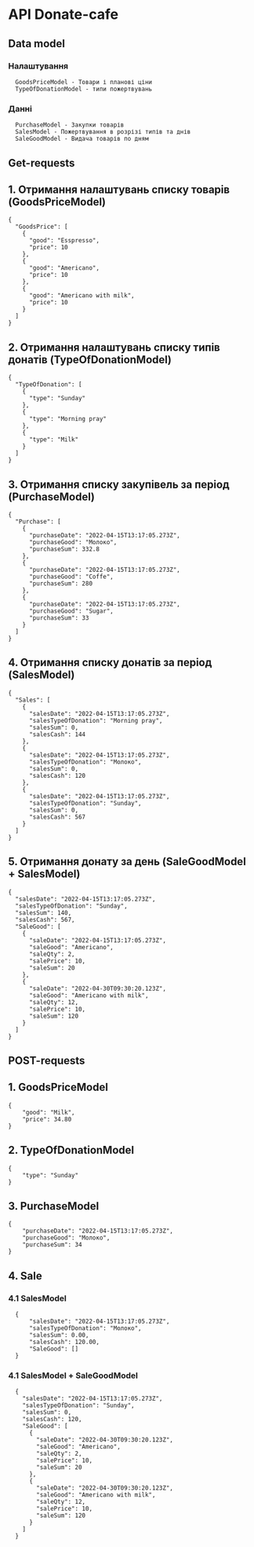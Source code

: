 #  API Donate-cafe

  ## Data model

   ### Налаштування
      GoodsPriceModel - Товари і планові ціни
      TypeOfDonationModel - типи пожертвувань

   ### Данні
      PurchaseModel - Закупки товарів
      SalesModel - Пожертвування в розрізі типів та днів
      SaleGoodModel - Видача товарів по дням

  ## Get-requests

  ## 1. Отримання налаштувань списку товарів (GoodsPriceModel)
    {
      "GoodsPrice": [
        {
          "good": "Esspresso",
          "price": 10
        },
        {
          "good": "Americano",
          "price": 10
        },
        {
          "good": "Americano with milk",
          "price": 10
        }
      ]
    }
  ## 2. Отримання налаштувань списку типів донатів (TypeOfDonationModel)
    {
      "TypeOfDonation": [
        {
          "type": "Sunday"
        },
        {
          "type": "Morning pray"
        },
        {
          "type": "Milk"
        }
      ]
    }
  ## 3. Отримання списку закупівель за період (PurchaseModel)
    {
      "Purchase": [
        {
          "purchaseDate": "2022-04-15T13:17:05.273Z",
          "purchaseGood": "Молоко",
          "purchaseSum": 332.8
        },
        {
          "purchaseDate": "2022-04-15T13:17:05.273Z",
          "purchaseGood": "Coffe",
          "purchaseSum": 280
        },
        {
          "purchaseDate": "2022-04-15T13:17:05.273Z",
          "purchaseGood": "Sugar",
          "purchaseSum": 33
        }
      ]
    }
  ## 4. Отримання списку донатів за період (SalesModel)
    {
      "Sales": [
        {
          "salesDate": "2022-04-15T13:17:05.273Z",
          "salesTypeOfDonation": "Morning pray",
          "salesSum": 0,
          "salesCash": 144
        },
        {
          "salesDate": "2022-04-15T13:17:05.273Z",
          "salesTypeOfDonation": "Молоко",
          "salesSum": 0,
          "salesCash": 120
        },
        {
          "salesDate": "2022-04-15T13:17:05.273Z",
          "salesTypeOfDonation": "Sunday",
          "salesSum": 0,
          "salesCash": 567
        }
      ]
    }
  ## 5. Отримання донату за день (SaleGoodModel + SalesModel)
    {
      "salesDate": "2022-04-15T13:17:05.273Z",
      "salesTypeOfDonation": "Sunday",
      "salesSum": 140,
      "salesCash": 567,
      "SaleGood": [
        {
          "saleDate": "2022-04-15T13:17:05.273Z",
          "saleGood": "Americano",
          "saleQty": 2,
          "salePrice": 10,
          "saleSum": 20
        },
        {
          "saleDate": "2022-04-30T09:30:20.123Z",
          "saleGood": "Americano with milk",
          "saleQty": 12,
          "salePrice": 10,
          "saleSum": 120
        }
      ]
    }


  ## POST-requests

  ## 1. GoodsPriceModel
    {
        "good": "Milk",
        "price": 34.80
    }
  ## 2. TypeOfDonationModel
    {
        "type": "Sunday"
    }
  ## 3. PurchaseModel
    {
        "purchaseDate": "2022-04-15T13:17:05.273Z",
        "purchaseGood": "Молоко",
        "purchaseSum": 34
    }
  ## 4. Sale
   ### 4.1 SalesModel
      {
          "salesDate": "2022-04-15T13:17:05.273Z",
          "salesTypeOfDonation": "Молоко",
          "salesSum": 0.00,
          "salesCash": 120.00,
          "SaleGood": []
      }
   ### 4.1 SalesModel + SaleGoodModel
      {
        "salesDate": "2022-04-15T13:17:05.273Z",
        "salesTypeOfDonation": "Sunday",
        "salesSum": 0,
        "salesCash": 120,
        "SaleGood": [
          {
            "saleDate": "2022-04-30T09:30:20.123Z",
            "saleGood": "Americano",
            "saleQty": 2,
            "salePrice": 10,
            "saleSum": 20
          },
          {
            "saleDate": "2022-04-30T09:30:20.123Z",
            "saleGood": "Americano with milk",
            "saleQty": 12,
            "salePrice": 10,
            "saleSum": 120
          }
        ]
      }




